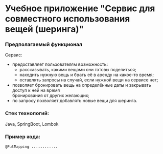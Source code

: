 # Учебное приложение "Сервис для совместного использования вещей (шеринга)"

### Предполагаемый функционал<br />

Сервис:
* предоставляет пользователям возможность:<br />
    * рассказывать, какими вещами они готовы поделиться;<br />
    * находить нужную вещь и брать её в аренду на какое-то время;<br />
    * оставлять запросы на случай, если нужной вещи на сервисе нет;<br />
* позволяет бронировать вещь на определённые даты и закрывать доступ к ней на время<br />
  бронирования от других желающих;<br />
* по запросу позволяет добавлять новые вещи для шеринга.<br />

### Стек технологий:
Java, SpringBoot, Lombok<br />

### Пример кода:

```
@PutMapping ............

```
